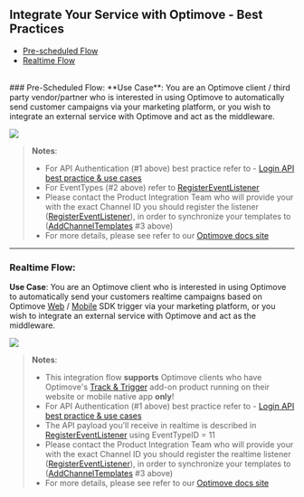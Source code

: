 ## Integrate Your Service with Optimove - Best Practices

- [Pre-scheduled Flow](#pre-flow)
- [Realtime Flow](#rt-flow)
<br/>
### <a id="pre-flow"></a>Pre-Scheduled Flow: 
**Use Case**: You are an Optimove client / third party vendor/partner who is interested in using Optimove to automatically send customer campaigns via your marketing platform, or you wish to integrate an external service with Optimove and act as the middleware.

![](https://github.com/optimove-tech/Optimove-APIs/blob/master/API-Integrations/Integrate%20Your%20Service%20-%20Pre-Scheduled%20-%20Client%20Execution%20Flow.png?raw=true)

>**Notes**: 
> -   For API Authentication (#1 above) best practice refer to -   [Login API best practice & use cases](https://github.com/optimoveproductintegration/Optimove-APIs/tree/master/Login-API)
> -   For EventTypes (#2 above) refer to [RegisterEventListener](https://docs.optimove.com/api-usage-guide/#General_Functions_RegisterEventListener)
> -   Please contact the Product Integration Team who will provide your with the exact Channel ID you should register the listener ([RegisterEventListener](https://docs.optimove.com/api-usage-guide/#General_Functions_RegisterEventListener)), in order to synchronize your templates to ([AddChannelTemplates](https://docs.optimove.com/api-usage-guide/#AddChannelTemplates) #3 above)
> -  For more details, please see refer to our [Optimove docs site](https://docs.optimove.com/integrate-your-service-with-optimove/)
----------
### <a id="rt-flow"></a>Realtime Flow: 
**Use Case**: You are an Optimove client who is interested in using Optimove to automatically send your customers realtime campaigns based on Optimove [Web](https://github.com/optimove-tech/Web-SDK-Integration-Guide) / [Mobile](https://github.com/optimove-tech/Mobile-SDK-Integration-Guide) SDK trigger via your marketing platform, or you wish to integrate an external service with Optimove and act as the middleware.

![](https://github.com/optimove-tech/Optimove-APIs/blob/master/API-Integrations/Integrate%20Your%20Service%20-%20Realtime%20-%20Client%20Execution%20Flow.png?raw=true)

>**Notes**: 
> - This integration flow **supports** Optimove clients who have Optimove's [Track & Trigger](https://docs.optimove.com/track-and-trigger/) add-on product running on their website or mobile native app **only**!
> -   For API Authentication (#1 above) best practice refer to -   [Login API best practice & use cases](https://github.com/optimoveproductintegration/Optimove-APIs/tree/master/Login-API)
> - The API payload you’ll receive in realtime is described in [RegisterEventListener](https://docs.optimove.com/api-usage-guide/#General_Functions_RegisterEventListener) using EventTypeID = 11
> -   Please contact the Product Integration Team who will provide your with the exact Channel ID you should register the realtime listener ([RegisterEventListener](https://docs.optimove.com/api-usage-guide/#General_Functions_RegisterEventListener)), in order to synchronize your templates to ([AddChannelTemplates](https://docs.optimove.com/api-usage-guide/#AddChannelTemplates) #3 above)
> -  For more details, please see refer to our [Optimove docs site](https://docs.optimove.com/integrate-your-service-with-optimove/)

